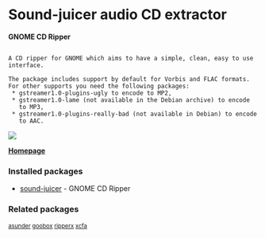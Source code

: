 # Sound-juicer audio CD extractor

__GNOME CD Ripper__

```

A CD ripper for GNOME which aims to have a simple, clean, easy to use
interface.

The package includes support by default for Vorbis and FLAC formats.
For other supports you need the following packages:
 * gstreamer1.0-plugins-ugly to encode to MP2,
 * gstreamer1.0-lame (not available in the Debian archive) to encode
   to MP3,
 * gstreamer1.0-plugins-really-bad (not available in Debian) to encode
   to AAC.

```

![](https://screenshots.debian.net/thumbnail/sound-juicer/)


 **[Homepage](http://www.burtonini.com/blog/computers/sound-juicer)**

### Installed packages

* [sound-juicer](https://packages.debian.org/stretch/sound-juicer) - GNOME CD Ripper

### Related packages

<sub> [asunder](https://packages.debian.org/stretch/asunder) [goobox](https://packages.debian.org/stretch/goobox) [ripperx](https://packages.debian.org/stretch/ripperx) [xcfa](https://packages.debian.org/stretch/xcfa)  </sub>
